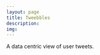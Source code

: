 ```yaml
---
layout: page
title: Tweebbles
description:
img:
---
```


A data centric view of user tweets.

<div class="img_row">
    <img class="col three left" src="{{ site.baseurl }}/assets/img/tweebbles/tweebbles.png" alt="" title="example image"/>
</div>


<div class="img_row">
    <img class="col three left" src="{{ site.baseurl }}/assets/img/tweebbles/tweebbles_cloud.png" alt="" title="example image"/>
</div>

<div class="img_row">
    <img class="col three left" src="{{ site.baseurl }}/assets/img/tweebbles/tweebbles_positive.png" alt="" title="example image"/>
</div>

<div class="img_row">
    <img class="col three left" src="{{ site.baseurl }}/assets/img/tweebbles/tweebbles_negative.png" alt="" title="example image"/>
</div>

<div class="img_row">
    <img class="col three left" src="{{ site.baseurl }}/assets/img/tweebbles/tweebbles_neutral.png" alt="" title="example image"/>
</div>

<div class="img_row">
    <img class="col three left" src="{{ site.baseurl }}/assets/img/tweebbles/tweebbles_sentiment.png" alt="" title="example image"/>
</div>
